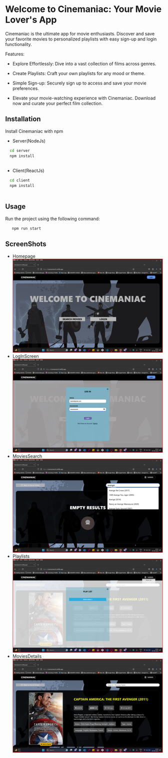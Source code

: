 
# Welcome to Cinemaniac: Your Movie Lover's App

Cinemaniac is the ultimate app for movie enthusiasts. Discover and save your favorite movies to personalized playlists with easy sign-up and login functionality.

Features:

* Explore Effortlessly: Dive into a vast collection of films across genres.

* Create Playlists: Craft your own playlists for any mood or theme.

* Simple Sign-up: Securely sign up to access and save your movie preferences.

* Elevate your movie-watching experience with Cinemaniac. Download now and curate your perfect film collection. 



## Installation

Install Cinemaniac with npm
* Server(NodeJs) 

```bash
  cd server 
  npm install 
  
```
* Client(ReactJs) 

```bash
  cd client 
  npm install 
  
```

## Usage

Run the project using the following command:

```sh
   npm run start

```

## ScreenShots

* Homepage
![Screenshot](ScreenShot/LogIn.jpg)
* LogInScreen
![Screenshot](ScreenShot/SignIn.png)
* MoviesSearch
![Screenshot](ScreenShot/Search.png)
* Playlists
![Screenshot](ScreenShot/PlayList.png)
* MoviesDetails
![Screenshot](ScreenShot/MoviDetails.png)
    

